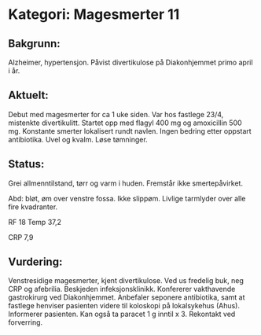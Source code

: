 # Kategori: Magesmerter 11
## Bakgrunn:
Alzheimer, hypertensjon. Påvist divertikulose på Diakonhjemmet primo april i år.

## Aktuelt:
Debut med magesmerter for ca 1 uke siden. Var hos fastlege 23/4, mistenkte divertikulitt. Startet opp med flagyl 400 mg og amoxicillin 500 mg. Konstante smerter lokalisert rundt navlen. Ingen bedring etter oppstart antibiotika. Uvel og kvalm. Løse tømninger.

## Status:
Grei allmenntilstand, tørr og varm i huden. Fremstår ikke smertepåvirket.

Abd: bløt, øm over venstre fossa. Ikke slippøm. Livlige tarmlyder over alle fire kvadranter.

RF 18 Temp 37,2

CRP 7,9

## Vurdering:
Venstresidige magesmerter, kjent divertikulose. Ved us fredelig buk, neg CRP og afebrilia. Beskjeden infeksjonsklinikk. Konfererer vakthavende gastrokirurg ved Diakonhjemmet. Anbefaler seponere antibiotika, samt at fastlege henviser pasienten videre til koloskopi på lokalsykehus (Ahus). Informerer pasienten. Kan også ta paracet 1 g inntil x 3. Rekontakt ved forverring.

